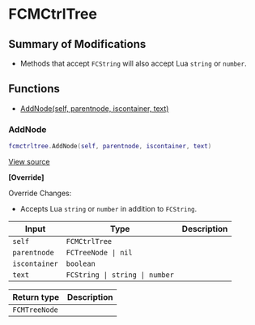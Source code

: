 # FCMCtrlTree

## Summary of Modifications
- Methods that accept `FCString` will also accept Lua `string` or `number`.

## Functions

- [AddNode(self, parentnode, iscontainer, text)](#addnode)

### AddNode

```lua
fcmctrltree.AddNode(self, parentnode, iscontainer, text)
```

[View source](https://github.com/finale-lua/lua-scripts/tree/refs/heads/RGP/add-hashes-to-deploy-yml/src/mixin/FCMCtrlTree.lua#L31)

**[Override]**

Override Changes:
- Accepts Lua `string` or `number` in addition to `FCString`.

| Input | Type | Description |
| ----- | ---- | ----------- |
| `self` | `FCMCtrlTree` |  |
| `parentnode` | `FCTreeNode \| nil` |  |
| `iscontainer` | `boolean` |  |
| `text` | `FCString \| string \| number` |  |

| Return type | Description |
| ----------- | ----------- |
| `FCMTreeNode` |  |
